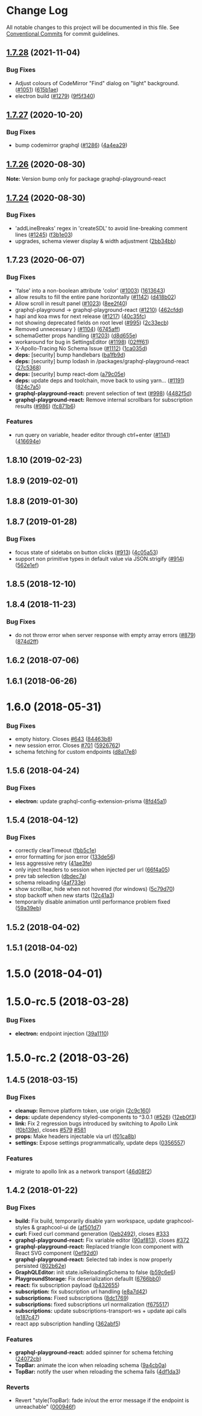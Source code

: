 # Change Log

All notable changes to this project will be documented in this file.
See [Conventional Commits](https://conventionalcommits.org) for commit guidelines.

## [1.7.28](https://github.com/graphcool/graphql-playground/compare/graphql-playground-react@1.7.27...graphql-playground-react@1.7.28) (2021-11-04)


### Bug Fixes

* Adjust colours of CodeMirror "Find" dialog on "light" background. ([#1051](https://github.com/graphcool/graphql-playground/issues/1051)) ([615b1ae](https://github.com/graphcool/graphql-playground/commit/615b1ae9313b40d7db375b7fc72c399692b46383))
* electron build  ([#1279](https://github.com/graphcool/graphql-playground/issues/1279)) ([9f5f340](https://github.com/graphcool/graphql-playground/commit/9f5f340afcf002e6862728380143dc5c89371a79))





## [1.7.27](https://github.com/graphcool/graphql-playground/compare/graphql-playground-react@1.7.26...graphql-playground-react@1.7.27) (2020-10-20)


### Bug Fixes

* bump codemirror graphql ([#1286](https://github.com/graphcool/graphql-playground/issues/1286)) ([4a4ea29](https://github.com/graphcool/graphql-playground/commit/4a4ea299033b59e14ec130cf85e5ddc11a3698d2))





## [1.7.26](https://github.com/graphcool/graphql-playground/compare/graphql-playground-react@1.7.24...graphql-playground-react@1.7.26) (2020-08-30)

**Note:** Version bump only for package graphql-playground-react





## [1.7.24](https://github.com/graphcool/graphql-playground/compare/graphql-playground-react@1.7.23...graphql-playground-react@1.7.24) (2020-08-30)


### Bug Fixes

* 'addLineBreaks' regex in 'createSDL' to avoid line-breaking comment lines ([#1245](https://github.com/graphcool/graphql-playground/issues/1245)) ([f3b1e03](https://github.com/graphcool/graphql-playground/commit/f3b1e03f887a6dec36301577cdaa7184aff50cce))
* upgrades, schema viewer display & width adjustment ([2bb34bb](https://github.com/graphcool/graphql-playground/commit/2bb34bb8fb8c356e10435727a3f82cd23464b6b6))





## 1.7.23 (2020-06-07)


### Bug Fixes

* 'false' into a non-boolean attribute 'color' ([#1003](https://github.com/graphcool/graphql-playground/issues/1003)) ([1613643](https://github.com/graphcool/graphql-playground/commit/16136437270c1943ff9d7ce57ff58368dcebbc59))
* allow results to fill the entire pane horizontally ([#1142](https://github.com/graphcool/graphql-playground/issues/1142)) ([d418b02](https://github.com/graphcool/graphql-playground/commit/d418b026dc98f008c2af4403b00ac2247078e838))
* Allow scroll in result panel ([#1023](https://github.com/graphcool/graphql-playground/issues/1023)) ([8ee2f40](https://github.com/graphcool/graphql-playground/commit/8ee2f40ce10736c763b4bbc1d3476611e71dff1f))
* graphql-playground -> graphql-playground-react ([#1210](https://github.com/graphcool/graphql-playground/issues/1210)) ([462cfdd](https://github.com/graphcool/graphql-playground/commit/462cfddc11a5c132dbb0bc460614529ff265a247))
* hapi and koa mws for next release ([#1217](https://github.com/graphcool/graphql-playground/issues/1217)) ([40c35fc](https://github.com/graphcool/graphql-playground/commit/40c35fc4c73b939d002c9d2dff51eed5dd0b6aa9))
* not showing deprecated fields on root level ([#995](https://github.com/graphcool/graphql-playground/issues/995)) ([2c33ecb](https://github.com/graphcool/graphql-playground/commit/2c33ecb1935725ad5347b38f61527e25ad9379a9))
* Removed unnecessary } ([#1104](https://github.com/graphcool/graphql-playground/issues/1104)) ([6745aff](https://github.com/graphcool/graphql-playground/commit/6745aff4d945b9c107582a776f2ad5300518fc26))
* schemaGetter props handling ([#1203](https://github.com/graphcool/graphql-playground/issues/1203)) ([d8d655e](https://github.com/graphcool/graphql-playground/commit/d8d655e8ded50034f5f8a83f05069769fc652463))
* workaround for bug in SettingsEditor ([#1198](https://github.com/graphcool/graphql-playground/issues/1198)) ([02fff61](https://github.com/graphcool/graphql-playground/commit/02fff61f7872cc91f2fc026fd925f7af579d9e66))
* X-Apollo-Tracing No Schema Issue ([#1112](https://github.com/graphcool/graphql-playground/issues/1112)) ([1ca035d](https://github.com/graphcool/graphql-playground/commit/1ca035d06f71cbe02aa8f36e7fce2095c2854ba6))
* **deps:** [security] bump handlebars ([ba1fb9d](https://github.com/graphcool/graphql-playground/commit/ba1fb9d56e20806cf759d40abfe4b455993d1d13))
* **deps:** [security] bump lodash in /packages/graphql-playground-react ([27c5368](https://github.com/graphcool/graphql-playground/commit/27c536825d89d112504109205fd2a111ab9c5c40))
* **deps:** [security] bump react-dom ([a79c05e](https://github.com/graphcool/graphql-playground/commit/a79c05e49d937a1319a206c14e394a92a014e1de))
* **deps:** update deps and toolchain, move back to using yarn… ([#1191](https://github.com/graphcool/graphql-playground/issues/1191)) ([824c7a5](https://github.com/graphcool/graphql-playground/commit/824c7a57f0284f022726a8b8840aafc3e8720ccd))
* **graphql-playground-react:** prevent selection of text ([#998](https://github.com/graphcool/graphql-playground/issues/998)) ([4482f5d](https://github.com/graphcool/graphql-playground/commit/4482f5d0faa656ad2b0ea1a54fea9bccb71b619a))
* **graphql-playground-react:** Remove internal scrollbars for subscription results ([#986](https://github.com/graphcool/graphql-playground/issues/986)) ([fc871b6](https://github.com/graphcool/graphql-playground/commit/fc871b6b021a07664f2fd57d91f72693d8af8d3a))


### Features

* run query on variable, header editor through ctrl+enter ([#1141](https://github.com/graphcool/graphql-playground/issues/1141)) ([416694e](https://github.com/graphcool/graphql-playground/commit/416694ed0bdc3c8e4348095b79c8b16e36d6042a))



## 1.8.10 (2019-02-23)



## 1.8.9 (2019-02-01)



## 1.8.8 (2019-01-30)



## 1.8.7 (2019-01-28)


### Bug Fixes

* focus state of sidetabs on button clicks ([#913](https://github.com/graphcool/graphql-playground/issues/913)) ([4c05a53](https://github.com/graphcool/graphql-playground/commit/4c05a53588dfad18bdc129b5a07d2bc02eecb1e5))
* support non primitive types in default value via JSON.strigify ([#914](https://github.com/graphcool/graphql-playground/issues/914)) ([562e1ef](https://github.com/graphcool/graphql-playground/commit/562e1efa23f28450fd13d063e504a2adb00c1a80))



## 1.8.5 (2018-12-10)



## 1.8.4 (2018-11-23)


### Bug Fixes

* do not throw error when server response with empty array errors ([#879](https://github.com/graphcool/graphql-playground/issues/879)) ([874d2ff](https://github.com/graphcool/graphql-playground/commit/874d2ff057fb2879a4f265a46811e08509b955d0))



## 1.6.2 (2018-07-06)



## 1.6.1 (2018-06-26)



# 1.6.0 (2018-05-31)


### Bug Fixes

* empty history. Closes [#643](https://github.com/graphcool/graphql-playground/issues/643) ([84463b8](https://github.com/graphcool/graphql-playground/commit/84463b88ac8d5529bd75240e1230740858c12190))
* new session error. Closes [#701](https://github.com/graphcool/graphql-playground/issues/701) ([5926762](https://github.com/graphcool/graphql-playground/commit/5926762bfba0379f628d62d71c4ab7ce5cf0fea6))
* schema fetching for custom endpoints ([d8a17e8](https://github.com/graphcool/graphql-playground/commit/d8a17e82c0a24d10e1fa7c06b236c3742783825c))



## 1.5.6 (2018-04-24)


### Bug Fixes

* **electron:** update graphql-config-extension-prisma ([8fd45a1](https://github.com/graphcool/graphql-playground/commit/8fd45a1c27172722c335b4c84b793813c2d52b7e))



## 1.5.4 (2018-04-12)


### Bug Fixes

* correctly clearTimeout ([fbb5c1e](https://github.com/graphcool/graphql-playground/commit/fbb5c1ec55250015ef99c2c0dc27394fdf07683c))
* error formatting for json error ([133de56](https://github.com/graphcool/graphql-playground/commit/133de565130ebfc50494a22898abc1d16c48c3d8))
* less aggressive retry ([41ae3fe](https://github.com/graphcool/graphql-playground/commit/41ae3fe4d4590782a2b850d2fae967ade55b8ba8))
* only inject headers to session when injected per url ([66f4a05](https://github.com/graphcool/graphql-playground/commit/66f4a050eece31dc17319eeb22d370785c765fbf))
* prev tab selection ([dbdec7a](https://github.com/graphcool/graphql-playground/commit/dbdec7a0f42a50db4ed5a810cfde7923669754f3))
* schema reloading ([4af733e](https://github.com/graphcool/graphql-playground/commit/4af733ebbc16fc356b09f5e5c209e9b9122e65ef))
* show scrollbar, hide when not hovered (for windows) ([5c79d70](https://github.com/graphcool/graphql-playground/commit/5c79d70fbbed884ad658364e104eb196d1390b4f))
* stop backoff when new starts ([12c41a3](https://github.com/graphcool/graphql-playground/commit/12c41a38a5f166f2cc3baef717d827b3db5d4a62))
* temporarily disable animation until performance problem fixed ([59a39eb](https://github.com/graphcool/graphql-playground/commit/59a39ebbf2f8eb680d64db576d25828db129cf01))



## 1.5.2 (2018-04-02)



## 1.5.1 (2018-04-02)



# 1.5.0 (2018-04-01)



# 1.5.0-rc.5 (2018-03-28)


### Bug Fixes

* **electron:** endpoint injection ([39a1110](https://github.com/graphcool/graphql-playground/commit/39a1110a0284ef05c73ada3892c585c85e6e14a2))



# 1.5.0-rc.2 (2018-03-26)



## 1.4.5 (2018-03-15)


### Bug Fixes

* **cleanup:** Remove platform token, use origin ([2c9c160](https://github.com/graphcool/graphql-playground/commit/2c9c1606445119e7172045da2e4f8f14cfaab26a))
* **deps:** update dependency styled-components to ^3.0.1 ([#526](https://github.com/graphcool/graphql-playground/issues/526)) ([12eb0f3](https://github.com/graphcool/graphql-playground/commit/12eb0f35228b3d24f34fff651434ac8d05c93e9c))
* **link:** Fix 2 regression bugs introduced by switching to Apollo Link ([f0b139e](https://github.com/graphcool/graphql-playground/commit/f0b139ec19bc2269058c6030322074b195b48f7a)), closes [#579](https://github.com/graphcool/graphql-playground/issues/579) [#581](https://github.com/graphcool/graphql-playground/issues/581)
* **props:** Make headers injectable via url ([f01ca8b](https://github.com/graphcool/graphql-playground/commit/f01ca8b767780e2dbf56ccc2bdd23430b192b502))
* **settings:** Expose settings programmatically, update deps ([0356557](https://github.com/graphcool/graphql-playground/commit/03565573869f240675aaa5399bb5f0ac097455c5))


### Features

* migrate to apollo link as a network transport ([46d08f2](https://github.com/graphcool/graphql-playground/commit/46d08f282f8acff961f5b6167e5465069256b559))



## 1.4.2 (2018-01-22)


### Bug Fixes

* **build:** Fix build, temporarily disable yarn workspace, update graphcool-styles & graphcool-ui de ([af501d7](https://github.com/graphcool/graphql-playground/commit/af501d7a754a14dbacc76439a77434f892828482))
* **curl:** Fixed curl command generation ([0eb2492](https://github.com/graphcool/graphql-playground/commit/0eb2492545d8c58de80eb8e435840e3fadc144b2)), closes [#333](https://github.com/graphcool/graphql-playground/issues/333)
* **graphql-playground-react:** Fix variable editor ([90af813](https://github.com/graphcool/graphql-playground/commit/90af8135be85b7088799c17e4f0b2994dcf2abb5)), closes [#372](https://github.com/graphcool/graphql-playground/issues/372)
* **graphql-playground-react:** Replaced triangle Icon component with React SVG component ([0ef92d0](https://github.com/graphcool/graphql-playground/commit/0ef92d02e10493726a368de5000589bd6e1a0d28))
* **graphql-playground-react:** Selected tab index is now properly persisted ([802b62e](https://github.com/graphcool/graphql-playground/commit/802b62e53a457ed10db5e39b3f7f7d4aa211d0bb))
* **GraphQLEditor:** init state.isReloadingSchema to false ([b59c6e6](https://github.com/graphcool/graphql-playground/commit/b59c6e65725540ef19ded88e677070ab0f8db945))
* **PlaygroundStorage:** Fix deserialization defaullt ([6766bb0](https://github.com/graphcool/graphql-playground/commit/6766bb001d98d4f131ac71c9bb07804891a7d287))
* **react:** fix subscription payload ([b432655](https://github.com/graphcool/graphql-playground/commit/b4326555c84d90b96e10bad5cf5a0c826b4e500f))
* **subscription:** fix subscription url handling ([e8a7d42](https://github.com/graphcool/graphql-playground/commit/e8a7d42d4a4458b6f0d0e27b7e31a5386ff50be8))
* **subscriptions:** Fixed subscriptions ([8dc1769](https://github.com/graphcool/graphql-playground/commit/8dc17691734362853f2fd84c6bd56530f2ce7329))
* **subscriptions:** fixed subscriptions url normalization ([f675517](https://github.com/graphcool/graphql-playground/commit/f67551718fb93d9170ca393e996e588a8fa834c8))
* **subscriptions:** update subscriptions-transport-ws + update api calls ([e187c47](https://github.com/graphcool/graphql-playground/commit/e187c470a97a7ea6c03ce1ed6097eae2855fa251))
* react app subscription handling ([362abf5](https://github.com/graphcool/graphql-playground/commit/362abf5a401bf73e377f941c52578ed78523d625))


### Features

* **graphql-playground-react:** added spinner for schema fetching ([24072cb](https://github.com/graphcool/graphql-playground/commit/24072cbd1d332fff402c4a829cfa25784f982f32))
* **TopBar:** animate the icon when reloading schema ([9a4cb0a](https://github.com/graphcool/graphql-playground/commit/9a4cb0a587cae09cdfbe8781eef8ad3f92fbc3cd))
* **TopBar:** notify the user when reloading the schema fails ([4df1da3](https://github.com/graphcool/graphql-playground/commit/4df1da30e6cbbc23510fbb6c36928e9e28cf3f08))


### Reverts

* Revert "style(TopBar): fade in/out the error message if the endpoint is unreachable" ([000946f](https://github.com/graphcool/graphql-playground/commit/000946fd2f334e5c46f1157731c5073010043281))
